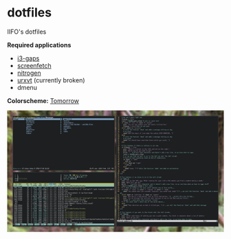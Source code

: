 # dotfiles

IIFO's dotfiles

**Required applications**

 - [i3-gaps](https://github.com/Airblader/i3)
 - [screenfetch](https://github.com/KittyKatt/screenFetch)
 - [nitrogen](http://projects.l3ib.org/nitrogen/)
 - [urxvt](http://software.schmorp.de/pkg/rxvt-unicode) (currently broken)
 - dmenu

**Colorscheme:** [Tomorrow](https://chriskempson.github.io/base16/#tomorrow)
 
![](2016-07-28-153701_1599x899_scrot.png)



